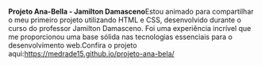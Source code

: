 **Projeto Ana-Bella - Jamilton Damasceno**Estou animado para compartilhar o meu primeiro projeto utilizando HTML e CSS, desenvolvido durante o curso do professor Jamilton Damasceno. Foi uma experiência incrível que me proporcionou uma base sólida nas tecnologias essenciais para o desenvolvimento web.Confira o projeto aqui:https://medrade15.github.io/projeto-ana-bela/